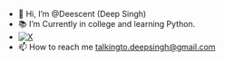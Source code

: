 - 👋 Hi, I’m @Deescent (Deep Singh)
- 📚 I’m Currently in college and learning Python.
- [![X](https://img.shields.io/badge/Twitter-%231DA1F2.svg?style=for-the-badge&logo=Xr&logoColor=white)](https://x.com/deepsin54506730/)
- 📫 How to reach me talkingto.deepsingh@gmail.com

<!---
Deescent/Deescent is a ✨ special ✨ repository because its `README.md` (this file) appears on your GitHub profile.
You can click the Preview link to take a look at your changes.
--->
